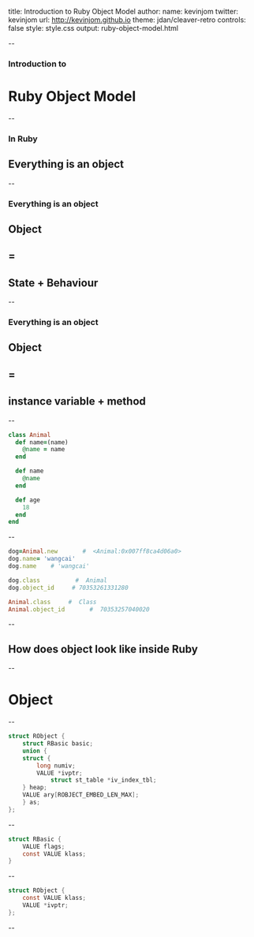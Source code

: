 title: Introduction to Ruby Object Model
author:
  name: kevinjom
  twitter: kevinjom
  url: http://kevinjom.github.io
theme: jdan/cleaver-retro
controls: false
style: style.css
output: ruby-object-model.html

--

### Introduction to
# Ruby Object Model

--

### In Ruby

## Everything is an object

--

### Everything is an object

## Object
## =
## State + Behaviour

--

### Everything is an object

## Object
## =
## instance variable + method 

--
```ruby
class Animal 
  def name=(name)
    @name = name
  end

  def name
    @name
  end

  def age
    18
  end
end
```

--

```ruby
dog=Animal.new       #  <Animal:0x007ff8ca4d06a0>
dog.name= 'wangcai'
dog.name    # 'wangcai'

dog.class          #  Animal
dog.object_id     # 70353261331280

Animal.class     #  Class
Animal.object_id       #  70353257040020
```

--

## How does object look like inside Ruby

--

# Object

--

```c
struct RObject {
    struct RBasic basic;
    union {
	struct {
	    long numiv;
	    VALUE *ivptr;
            struct st_table *iv_index_tbl;
	} heap;
	VALUE ary[ROBJECT_EMBED_LEN_MAX];
    } as;
};
```

--

```c
struct RBasic {
    VALUE flags;
    const VALUE klass;
}
```

--

```c
struct RObject {
    const VALUE klass;
    VALUE *ivptr;
};
```

--


